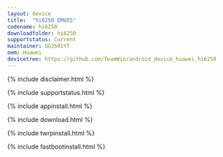 ```yaml
---
layout: device
title:  "hi6250 EMUI5"
codename: hi6250
downloadfolder: hi6250
supportstatus: Current
maintainer: GG2501YT
oem: Huawei
devicetree: https://github.com/TeamWin/android_device_huawei_hi6250
---
```


{% include disclaimer.html %}

{% include supportstatus.html %}

{% include appinstall.html %}

{% include download.html %}

{% include twrpinstall.html %}

{% include fastbootinstall.html %}
